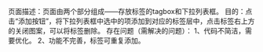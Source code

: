 页面描述：页面由两个部分组成——存放标签的tagbox和下拉列表框。
目的：点击“添加按钮”，将下拉列表框中选中的项添加到对应的标签层中，点击标签右上方的关闭图案，可以将标签删除。
存在问题（需解决的问题）：
  1、代码不简洁，需要优化。
  2、功能不完善，标签可重复添加。
